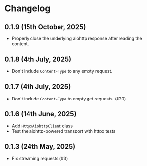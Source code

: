 # Changelog

## 0.1.9 (15th October, 2025)

- Properly close the underlying aiohttp response after reading the content.

## 0.1.8 (4th July, 2025)

- Don't include `Content-Type` to any empty request.

## 0.1.7 (4th July, 2025)

- Don't include `Content-Type` to empty get requests. (#20)

## 0.1.6 (14th June, 2025)

- Add `HttpxAiohttpClient` class 
- Test the aiohttp-powered transport with httpx tests

## 0.1.3 (24th May, 2025)

- Fix streaming requests (#3)
